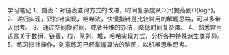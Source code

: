 学习笔记
1、跳表：对链表查询方式的改进，时间复杂度从O(n)提高到O(logn)。
2、递归实现，双指针实现，哈希法，快慢指针是比较常用的解题思路，可以多带入思考。
3、通过空间换时间、或者升维的办法，降低时间复杂度。
4、熟悉常用语言关于数组，链表，栈，队列，堆，哈希实现方式，分析各种特殊派生类差异。
5、练习指针操作，刻意练习已经掌握算法的脑图，以机器思维思考。
